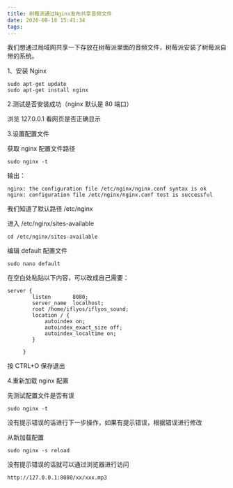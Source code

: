 ```yaml
---
title: 树莓派通过Nginx发布共享音频文件
date: 2020-08-18 15:41:34
tags:
---
```


我们想通过局域网共享一下存放在树莓派里面的音频文件，树莓派安装了树莓派自带的系统。

1、安装 Nginx

```
sudo apt-get update
sudo apt-get install nginx
```

2.测试是否安装成功（nginx 默认是 80 端口）

浏览 127.0.0.1 看网页是否正确显示

3.设置配置文件

获取 nginx 配置文件路径

```
sudo nginx -t
```

输出：

```
nginx: the configuration file /etc/nginx/nginx.conf syntax is ok
nginx: configuration file /etc/nginx/nginx.conf test is successful
```

<!-- more -->

我们知道了默认路径 /etc/nginx

进入 /etc/nginx/sites-available

```
cd /etc/nginx/sites-available
```

编辑 default 配置文件

```
sudo nano default
```

在空白处粘贴以下内容，可以改成自己需要：

```
server {
        listen       8080;
        server_name  localhost;
        root /home/iflyos/iflyos_sound;
        location / {
            autoindex on;
            autoindex_exact_size off;
            autoindex_localtime on;
        }

     }
```

按 CTRL+O 保存退出

4.重新加载 nginx 配置

先测试配置文件是否有误

```
sudo nginx -t
```

没有提示错误的话进行下一步操作，如果有提示错误，根据错误进行修改

从新加载配置

```
sudo nginx -s reload
```

没有提示错误的话就可以通过浏览器进行访问

```
http://127.0.0.1:8080/xx/xxx.mp3
```
